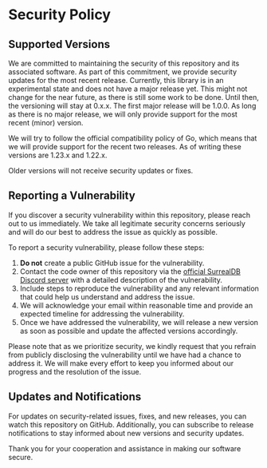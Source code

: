 # Security Policy

## Supported Versions

We are committed to maintaining the security of this repository and its associated software.
As part of this commitment, we provide security updates for the most recent release.
Currently, this library is in an experimental state and does not have a major release yet.
This might not change for the near future, as there is still some work to be done.
Until then, the versioning will stay at 0.x.x. The first major release will be 1.0.0.
As long as there is no major release, we will only provide support for the most recent (minor) version.

We will try to follow the official compatibility policy of Go, which means that we will provide support
for the recent two releases. As of writing these versions are 1.23.x and 1.22.x.

Older versions will not receive security updates or fixes.

## Reporting a Vulnerability

If you discover a security vulnerability within this repository, please reach out to us immediately.
We take all legitimate security concerns seriously and will do our best to address the issue as quickly as possible.

To report a security vulnerability, please follow these steps:

1. **Do not** create a public GitHub issue for the vulnerability.
2. Contact the code owner of this repository via the [official SurrealDB Discord server](https://discord.gg/surrealdb) with a detailed description of the vulnerability.
3. Include steps to reproduce the vulnerability and any relevant information that could help us understand and address the issue.
4. We will acknowledge your email within reasonable time and provide an expected timeline for addressing the vulnerability.
5. Once we have addressed the vulnerability, we will release a new version as soon as possible and update the affected versions accordingly.

Please note that as we prioritize security, we kindly request that you refrain from publicly disclosing the
vulnerability until we have had a chance to address it. We will make every effort to keep you informed about
our progress and the resolution of the issue.

## Updates and Notifications

For updates on security-related issues, fixes, and new releases, you can watch this repository on GitHub.
Additionally, you can subscribe to release notifications to stay informed about new versions and security updates.

Thank you for your cooperation and assistance in making our software secure.
